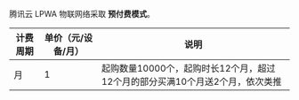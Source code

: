 腾讯云 LPWA 物联网络采取 **预付费模式**。

| 计费周期 | 单价（元/设备/月） | 说明                      |
| ---- |------------- | ----------------------------------- |
| 月    |  1             | 起购数量10000个，起购时长12个月，超过12个月的部分买满10个月送2个月，依次类推 |

